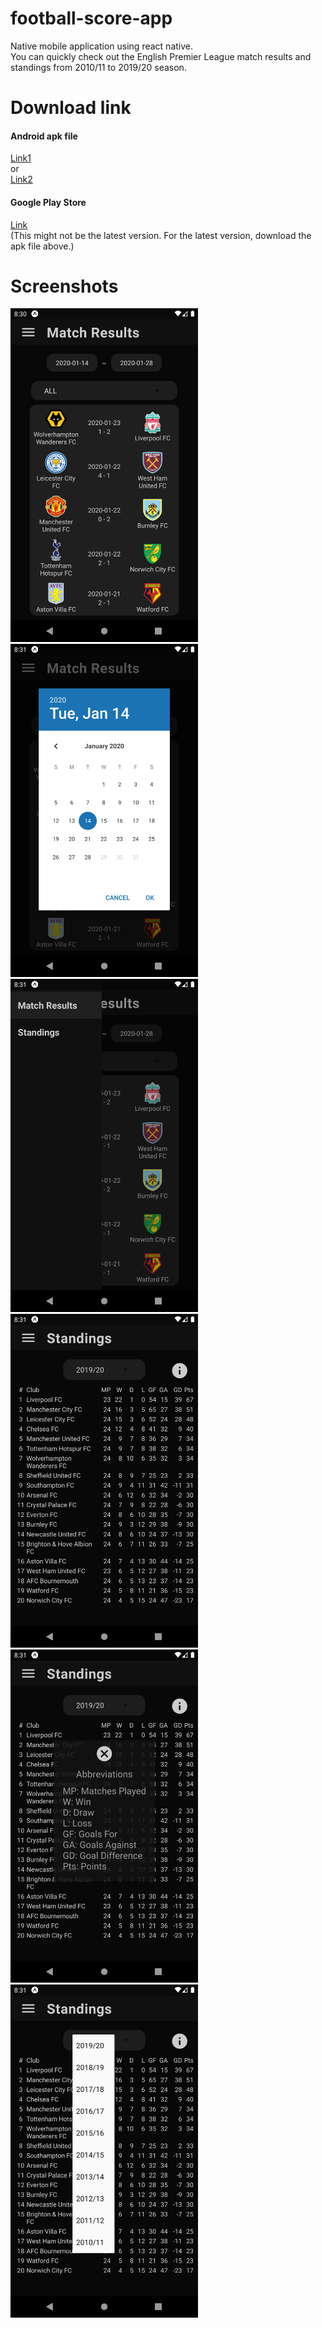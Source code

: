 # football-score-app
Native mobile application using react native.<br>
You can quickly check out the English Premier League match results and standings from 2010/11 to 2019/20 season.

# Download link
#### Android apk file<br/>
[Link1](https://expo.io/artifacts/f58f9309-d523-44ec-b883-8751897e665b)
<br>or<br>
[Link2](https://exp-shell-app-assets.s3.us-west-1.amazonaws.com/android/%40vkdltjs/football-score-6409c1c47df64fd0b6a014f4173dc767-signed.apk)

#### Google Play Store
[Link](https://play.google.com/store/apps/details?id=com.vkdltjs.footballscore)<br>
(This might not be the latest version. For the latest version, download the apk file above.)

# Screenshots
<img src="docs/main.png" width="300"/><img src="docs/datepicker.png" width="300"/><img src="docs/navigation.png" width="300"/><img src="docs/standings.png" width="300"/><img src="docs/modal.png" width="300"/><img src="docs/picker.png" width="300"/>

